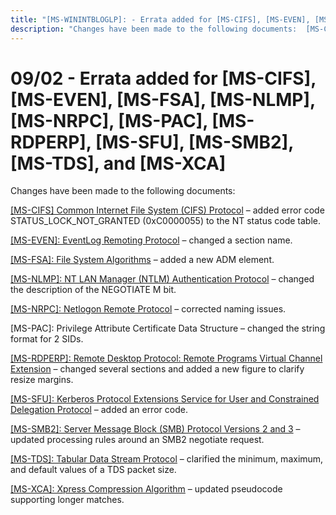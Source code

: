```yaml
---
title: "[MS-WININTBLOGLP]: - Errata added for [MS-CIFS], [MS-EVEN], [MS-FSA], [MS-NLMP], [MS-NRPC], [MS-PAC], [MS-RDPERP], [MS-SFU], [MS-SMB2], [MS-TDS], and [MS-XCA]"
description: "Changes have been made to the following documents:  [MS-CIFS] Common Internet File System (CIFS) Protocol – added error code"
---
```


# 09/02 - Errata added for [MS-CIFS], [MS-EVEN], [MS-FSA], [MS-NLMP], [MS-NRPC], [MS-PAC], [MS-RDPERP], [MS-SFU], [MS-SMB2], [MS-TDS], and [MS-XCA]

<p> </p>
<p>Changes have been made to the following documents:</p>

<p><span><a href="/openspecs/windows_protocols/MS-WINERRATA/7102b33e-75ce-4800-8099-315b812e88fa">[MS-CIFS]
Common Internet File System (CIFS) Protocol</a></span> – added error code
STATUS_LOCK_NOT_GRANTED (0xC0000055) to the NT status code table.</p>

<p><span><a href="/openspecs/windows_protocols/MS-WINERRATA/8bdff684-9352-4922-a6e9-06be9e841fa4">[MS-EVEN]:
EventLog Remoting Protocol</a></span> – changed a section name.</p>

<p><span><a href="/openspecs/windows_protocols/MS-WINERRATA/78a1a199-26c9-42e6-a3ac-4d3ee71dc69b">[MS-FSA]:
File System Algorithms</a></span> – added a new ADM element. </p>

<p><span><a href="/openspecs/windows_protocols/MS-WINERRATA/9ce693d1-c255-43cf-93be-14dbba80ed51">[MS-NLMP]:
NT LAN Manager (NTLM) Authentication Protocol</a></span> – changed the
description of the NEGOTIATE M bit.</p>

<p><span><a href="/openspecs/windows_protocols/MS-WINERRATA/69ffd0ac-a0dd-49f2-96ad-6720441b0a93">[MS-NRPC]:
Netlogon Remote Protocol</a></span> – corrected naming issues.</p>

<p><span><a>[MS-PAC]:
Privilege Attribute Certificate Data Structure</a></span> – changed the string
format for 2 SIDs.</p>

<p><span><a href="/openspecs/windows_protocols/MS-WINERRATA/216fae20-734c-4822-92d6-21f0fcbb9bc9">[MS-RDPERP]:
Remote Desktop Protocol: Remote Programs Virtual Channel Extension</a></span> –
changed several sections and added a new figure to clarify resize margins.</p>

<p><span><a href="/openspecs/windows_protocols/MS-WINERRATA/68c4fd08-207c-4353-b59d-4d281edfb6bf">[MS-SFU]:
Kerberos Protocol Extensions Service for User and Constrained Delegation
Protocol</a></span> – added an error code.</p>

<p><span><a href="/openspecs/windows_protocols/MS-WINERRATA/2cdafcfa-ce51-426a-9678-630a505a1a35">[MS-SMB2]:
Server Message Block (SMB) Protocol Versions 2 and 3</a></span> – updated
processing rules around an SMB2 negotiate request.</p>

<p><span><a href="/openspecs/windows_protocols/MS-WINERRATA/491b8609-32bb-43c6-ae6b-3e47dfad2ec1">[MS-TDS]:
Tabular Data Stream Protocol</a></span> – clarified the minimum, maximum, and
default values of a TDS packet size.</p>

<p><span><a href="/openspecs/windows_protocols/MS-WINERRATA/fcf3306b-da9e-4da5-b8d0-4152db713231">[MS-XCA]:
Xpress Compression Algorithm</a></span> – updated pseudocode supporting longer
matches.</p>


                